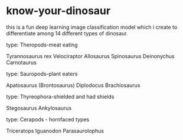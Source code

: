 # know-your-dinosaur
this is a fun deep learning image classification model which i create to differentiate among 14 different types of dinosaur.

type: Theropods-meat eating

Tyrannosaurus rex
Velociraptor
Allosaurus
Spinosaurus
Deinonychus
Carnotaurus

type: Sauropods-plant eaters

Apatosaurus (Brontosaurus)
Diplodocus
Brachiosaurus

type: Thyreophora-shielded and had shields

Stegosaurus
Ankylosaurus

type: Cerapods - hornfaced types

Triceratops
Iguanodon
Parasaurolophus

